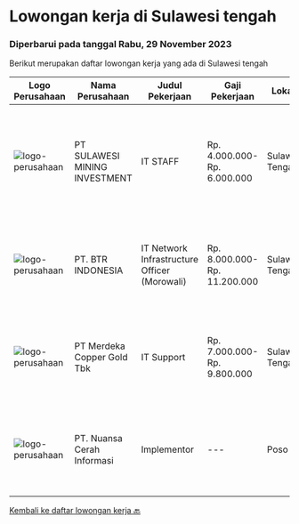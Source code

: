 
  # Lowongan kerja di Sulawesi tengah

  ### Diperbarui pada tanggal Rabu, 29 November 2023

  Berikut merupakan daftar lowongan kerja yang ada di Sulawesi tengah

  |Logo Perusahaan | Nama Perusahaan | Judul Pekerjaan | Gaji Pekerjaan | Lokasi | Deskripsi | Tanggal diunggah | Pranala |
  | -------------- | --------------- | --------------- | --------- | --------- | -------------- | ------- | ----------- |
  |![logo-perusahaan](https://image-service-cdn.seek.com.au/b57e2ab6f3a1a0b9032dd359d680cfe40f5224a9/ee4dce1061f3f616224767ad58cb2fc751b8d2dc)|PT SULAWESI MINING INVESTMENT|IT STAFF|Rp. 4.000.000-Rp. 6.000.000|Sulawesi Tengah|Requirements : Pendidikan D3/S1 Teknik Informatika,Teknik Komputer, Ilmu Komputer atau ilmu komputer lainnya Berpengalaman minimal 2 tahun di bidang...|Senin, 13 November 2023|https://www.jobstreet.co.id/id/job/it-staff-4527296?token=0~2bc68fa6-10e2-4f09-8717-56ee97225b08&sectionRank=1&jobId=jobstreet-id-job-4527296|
|![logo-perusahaan](https://image-service-cdn.seek.com.au/e485ab7df35321e7c56a0f346a3620264cb98499/ee4dce1061f3f616224767ad58cb2fc751b8d2dc)|PT. BTR INDONESIA|IT Network Infrastructure Officer (Morowali)|Rp. 8.000.000-Rp. 11.200.000|Sulawesi Tengah|Job Description: Responsible for the daily maintenance of user office environment, including hardware, software, and terminal operating systems....|Rabu, 08 November 2023|https://www.jobstreet.co.id/id/job/it-network-infrastructure-officer-morowali-4522742?token=0~2bc68fa6-10e2-4f09-8717-56ee97225b08&sectionRank=2&jobId=jobstreet-id-job-4522742|
|![logo-perusahaan](https://image-service-cdn.seek.com.au/0bbb8cba59c6819f13ba2ba76bc6340958cff587/ee4dce1061f3f616224767ad58cb2fc751b8d2dc)|PT Merdeka Copper Gold Tbk|IT Support|Rp. 7.000.000-Rp. 9.800.000|Sulawesi Tengah|Job Description: Perform installation, configuration and implementation of IT Software and hardware as company standard. Perform L1 helpdesk to...|Rabu, 01 November 2023|https://www.jobstreet.co.id/id/job/it-support-4516004?token=0~2bc68fa6-10e2-4f09-8717-56ee97225b08&sectionRank=3&jobId=jobstreet-id-job-4516004|
|![logo-perusahaan](https://image-service-cdn.seek.com.au/0c915a4e3a2479f8ac25eef66f61c7d8703d6c35/ee4dce1061f3f616224767ad58cb2fc751b8d2dc)|PT. Nuansa Cerah Informasi|Implementor|---|Poso|Perusahaan kami (PT Nuansa Cerah Informasi) sedang membuka lowongan untuk posisi ImplementorKualifikasi: Pendidikan D3 / S1 Sistem Informasi/...|Senin, 30 Oktober 2023|https://www.jobstreet.co.id/id/job/implementor-4513207?token=0~2bc68fa6-10e2-4f09-8717-56ee97225b08&sectionRank=4&jobId=jobstreet-id-job-4513207|


  [Kembali ke daftar lowongan kerja 🔙](../README.md#daftar-lowongan-kerja)
  
